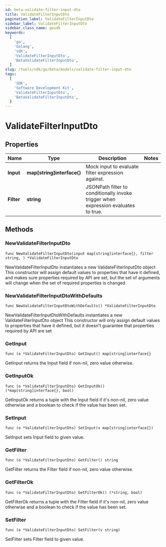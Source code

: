 ```yaml
---
id: beta-validate-filter-input-dto
title: ValidateFilterInputDto
pagination_label: ValidateFilterInputDto
sidebar_label: ValidateFilterInputDto
sidebar_class_name: gosdk
keywords:
  [
    'go',
    'Golang',
    'sdk',
    'ValidateFilterInputDto',
    'BetaValidateFilterInputDto',
  ]
slug: /tools/sdk/go/beta/models/validate-filter-input-dto
tags:
  [
    'SDK',
    'Software Development Kit',
    'ValidateFilterInputDto',
    'BetaValidateFilterInputDto',
  ]
---
```


# ValidateFilterInputDto

## Properties

| Name | Type | Description | Notes |
| --- | --- | --- | --- |
| **Input** | **map[string]interface{}** | Mock input to evaluate filter expression against. |
| **Filter** | **string** | JSONPath filter to conditionally invoke trigger when expression evaluates to true. |

## Methods

### NewValidateFilterInputDto

`func NewValidateFilterInputDto(input map[string]interface{}, filter string, ) *ValidateFilterInputDto`

NewValidateFilterInputDto instantiates a new ValidateFilterInputDto object This constructor will assign default values to properties that have it defined, and makes sure properties required by API are set, but the set of arguments will change when the set of required properties is changed

### NewValidateFilterInputDtoWithDefaults

`func NewValidateFilterInputDtoWithDefaults() *ValidateFilterInputDto`

NewValidateFilterInputDtoWithDefaults instantiates a new ValidateFilterInputDto object This constructor will only assign default values to properties that have it defined, but it doesn't guarantee that properties required by API are set

### GetInput

`func (o *ValidateFilterInputDto) GetInput() map[string]interface{}`

GetInput returns the Input field if non-nil, zero value otherwise.

### GetInputOk

`func (o *ValidateFilterInputDto) GetInputOk() (*map[string]interface{}, bool)`

GetInputOk returns a tuple with the Input field if it's non-nil, zero value otherwise and a boolean to check if the value has been set.

### SetInput

`func (o *ValidateFilterInputDto) SetInput(v map[string]interface{})`

SetInput sets Input field to given value.

### GetFilter

`func (o *ValidateFilterInputDto) GetFilter() string`

GetFilter returns the Filter field if non-nil, zero value otherwise.

### GetFilterOk

`func (o *ValidateFilterInputDto) GetFilterOk() (*string, bool)`

GetFilterOk returns a tuple with the Filter field if it's non-nil, zero value otherwise and a boolean to check if the value has been set.

### SetFilter

`func (o *ValidateFilterInputDto) SetFilter(v string)`

SetFilter sets Filter field to given value.
